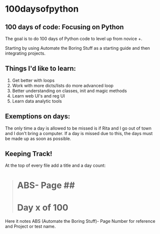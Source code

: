 # 100daysofpython
## 100 days of code: Focusing on Python
The goal is to do 100 days of Python code to level up from novice +.

Starting by using Automate the Boring Stuff as a starting guide and then integrating projects.

## Things I'd like to learn:
1. Get better with loops
2. Work with more dicts/lists do more advanced loop
3. Better understanding on classes, init and magic methods
4. Learn web UI's and reg UI 
5. Learn data analytic tools

## Exemptions on days:
The only time a day is allowed to be missed is if Rita and I go out of town and I don't bring a computer.  If a day is missed due to this, the days must be made up as soon as possible.

## Keeping Track!
At the top of every file add a title and a day count:
> # ABS- Page ## <Project title>
> # Day x of 100

Here it notes ABS (Automate the Boring Stuff)- Page Number for reference and Project or test name.

